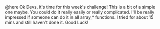 @here Ok Devs, it's time for this week's challenge!  This is a bit of a simple one maybe.  You could do it really easily or really complicated.  I'll be really impressed if someone can do it in all array_* functions.  I tried for about 15 mins and still haven't done it. Good Luck!